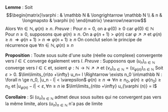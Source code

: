 
**Lemme** :
Soit $$\begin{matrix}\varphi : & \mathbb N & \longrightarrow \mathbb N \\ & n & \longmapsto & \varphi (n) \end{matrix} \nearrow\nearrow$$Alors $\forall n\in\mathbb N, \varphi(n) \ge n$.
*Preuve* :
Pour $n=0$, on a $\varphi (0) \ge 0$ car $\varphi (0)\in\mathbb N$
Pour $n \ge 0$, supposons que $\varphi (n) \ge n$.
On a $\varphi (n+1) > \varphi (n)$ car $\varphi \nearrow\nearrow$ et $\varphi (n) \ge n$
$\Rightarrow \varphi (n+1) > n \Rightarrow \varphi (n+1) \ge n$
On conclut selon le principe de récurrence que $\forall n\in\mathbb N, \varphi (n) \ge n$

**Proposition** :
Toute sous suite d'une suite (réelle ou complexe) convergente vers $l\in\mathbb C$ converge également vers $l$.
*Preuve* :
Supposons que $(u_n)_{n\in\mathbb N}$ converge vers $l\in\mathbb C$ et, soient $\varphi : \mathbb N \longrightarrow \mathbb N \nearrow\nearrow$ et $(v_n)_{n\in\mathbb N} = (u_{\varphi (n)})_{n\in\mathbb N}$
Soit $\varepsilon > 0$.
$\lim\limits_{n\to +\infty} u_n= l \Rightarrow \exists n_0 \in\mathbb N : \forall n \ge n_0, |u_n - l| < \varepsilon$
$\varphi (n) \ge n \Rightarrow \forall n\ge n_0, \varphi (n) \ge \varphi (n_0) \ge n_0$ 
et $|u_ {\varphi (n)} - l | < \varepsilon, \forall n \ge n$ ie $\lim\limits_{n\to +\infty} u_{\varphi (n)} = l$ 

**Corollaire** : 
Si $(u_n)_{n\in\mathbb N}$ admet deux sous suites qui ne convergent pas vers la même limite, alors $(u_n)_{n\in\mathbb N}$ n'a pas de limite